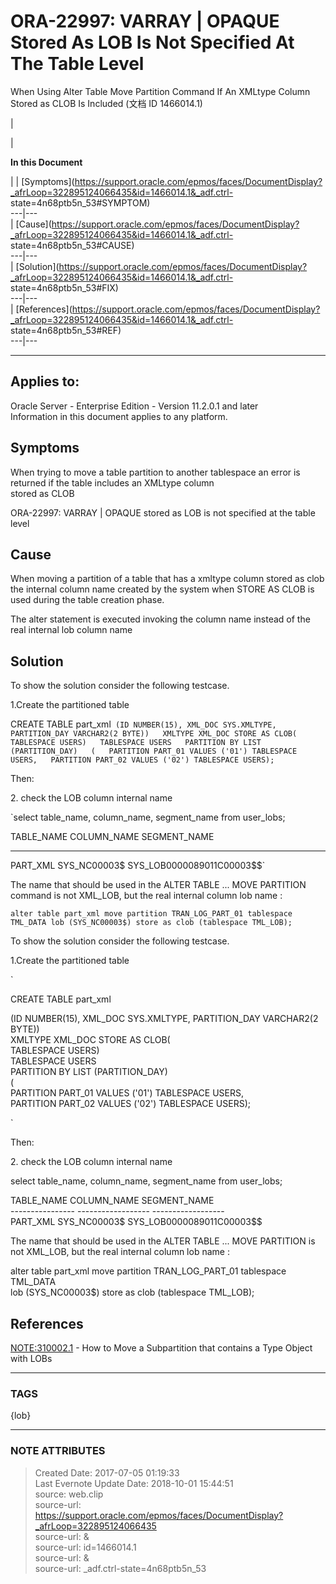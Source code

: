 # ORA-22997: VARRAY | OPAQUE Stored As LOB Is Not Specified At The Table Level
When Using Alter Table Move Partition Command If An XMLtype Column Stored as
CLOB Is Included (文档 ID 1466014.1)

  

|

|

 **In this Document**  

| |
[Symptoms](https://support.oracle.com/epmos/faces/DocumentDisplay?_afrLoop=322895124066435&id=1466014.1&_adf.ctrl-
state=4n68ptb5n_53#SYMPTOM)  
---|---  
|
[Cause](https://support.oracle.com/epmos/faces/DocumentDisplay?_afrLoop=322895124066435&id=1466014.1&_adf.ctrl-
state=4n68ptb5n_53#CAUSE)  
---|---  
|
[Solution](https://support.oracle.com/epmos/faces/DocumentDisplay?_afrLoop=322895124066435&id=1466014.1&_adf.ctrl-
state=4n68ptb5n_53#FIX)  
---|---  
|
[References](https://support.oracle.com/epmos/faces/DocumentDisplay?_afrLoop=322895124066435&id=1466014.1&_adf.ctrl-
state=4n68ptb5n_53#REF)  
---|---  
  
* * *

## Applies to:

Oracle Server - Enterprise Edition - Version 11.2.0.1 and later  
Information in this document applies to any platform.  

## Symptoms

When trying to move a table partition to another tablespace an error is
returned if the table includes an XMLtype column  
stored as CLOB  
  
ORA-22997: VARRAY | OPAQUE stored as LOB is not specified at the table level

## Cause

When moving a partition of a table that has a xmltype column stored as clob
the internal column name created by the system when STORE AS CLOB is  
used during the table creation phase.

The alter statement is executed invoking the column name instead of the real
internal lob column name  

## Solution

To show the solution consider the following testcase.

1.Create the partitioned table

CREATE TABLE part_xml` (ID NUMBER(15), XML_DOC SYS.XMLTYPE, PARTITION_DAY
VARCHAR2(2 BYTE))  
XMLTYPE XML_DOC STORE AS CLOB(  
TABLESPACE USERS)  
TABLESPACE USERS  
PARTITION BY LIST (PARTITION_DAY)  
(  
PARTITION PART_01 VALUES ('01') TABLESPACE USERS,  
PARTITION PART_02 VALUES ('02') TABLESPACE USERS);`

Then:

2\. check the LOB column internal name

`select table_name, column_name, segment_name from user_lobs;  
  
TABLE_NAME COLUMN_NAME SEGMENT_NAME  
---------------- ------------------ ------------------  
PART_XML SYS_NC00003$ SYS_LOB0000089011C00003$$`

  
  
The name that should be used in the ALTER TABLE ... MOVE PARTITION command is
not XML_LOB, but the real internal column lob name :

`alter table part_xml move partition TRAN_LOG_PART_01 tablespace TML_DATA lob
(SYS_NC00003$) store as clob (tablespace TML_LOB);`

To show the solution consider the following testcase.

1.Create the partitioned table

`

CREATE TABLE part_xml

(ID NUMBER(15), XML_DOC SYS.XMLTYPE, PARTITION_DAY VARCHAR2(2 BYTE))  
XMLTYPE XML_DOC STORE AS CLOB(  
TABLESPACE USERS)  
TABLESPACE USERS  
PARTITION BY LIST (PARTITION_DAY)  
(  
PARTITION PART_01 VALUES ('01') TABLESPACE USERS,  
PARTITION PART_02 VALUES ('02') TABLESPACE USERS);

`

  
Then:

2\. check the LOB column internal name

select table_name, column_name, segment_name from user_lobs;  
  
TABLE_NAME COLUMN_NAME SEGMENT_NAME  
\---------------- ------------------ ------------------  
PART_XML SYS_NC00003$ SYS_LOB0000089011C00003$$  
  
The name that should be used in the ALTER TABLE ... MOVE PARTITION is not
XML_LOB, but the real internal column lob name :  
  
alter table part_xml move partition TRAN_LOG_PART_01 tablespace TML_DATA  
lob (SYS_NC00003$) store as clob (tablespace TML_LOB);

## References

[NOTE:310002.1](https://support.oracle.com/epmos/faces/DocumentDisplay?parent=DOCUMENT&sourceId=1466014.1&id=310002.1)
\- How to Move a Subpartition that contains a Type Object with LOBs  
  
  
  



---
### TAGS
{lob}

---
### NOTE ATTRIBUTES
>Created Date: 2017-07-05 01:19:33  
>Last Evernote Update Date: 2018-10-01 15:44:51  
>source: web.clip  
>source-url: https://support.oracle.com/epmos/faces/DocumentDisplay?_afrLoop=322895124066435  
>source-url: &  
>source-url: id=1466014.1  
>source-url: &  
>source-url: _adf.ctrl-state=4n68ptb5n_53  